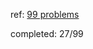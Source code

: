 ref: [99 problems](https://sanette.github.io/ocaml2.org/learn/tutorials/99problems.html)

completed: 27/99
